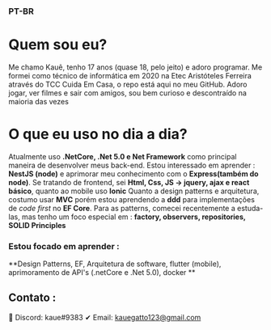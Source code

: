 ### PT-BR
# Quem sou eu? 
Me chamo Kauê, tenho 17 anos (quase 18, pelo jeito) e adoro programar. Me formei como técnico de informática em 2020 na Etec Aristóteles Ferreira através do TCC Cuida Em Casa, o repo está aqui no meu GitHub.
Adoro jogar, ver filmes e sair com amigos, sou bem curioso e descontraído na maioria das vezes
# O que eu uso no dia a dia?
Atualmente uso **.NetCore, .Net 5.0 e Net Framework** como principal maneira de desenvolver meus back-end. Estou interessado em aprender : **NestJS (node)** e aprimorar meu conhecimento com o **Express(também do node)**.
Se tratando de frontend, sei **Html, Css, JS -> jquery, ajax e react básico**, quanto ao mobile uso **Ionic**
Quanto a design patterns e arquitetura, costumo usar **MVC** porém estou aprendendo a **ddd** para implementações de *code first* no **EF Core**. Para as patterns, comecei recentemente a estuda-las, mas tenho um foco especial em : **factory, observers, repositories, SOLID Principles**
### Estou focado em aprender : 
**Design Patterns, EF, Arquitetura de software, flutter (mobile), aprimoramento de API's (.netCore e .Net 5.0), docker **
## Contato :
📲 Discord: kaue#9383
✔ Email: kauegatto123@gmail.com
<!--
**kauegatto/kauegatto** is a ✨ _special_ ✨ repository because its `README.md` (this file) appears on your GitHub profile.

Here are some ideas to get you started:

- 🔭 I’m currently working on ...
- 🌱 I’m currently learning ...
- 👯 I’m looking to collaborate on ...
- 🤔 I’m looking for help with ...
- 💬 Ask me about ...
- 📫 How to reach me: ...
- 😄 Pronouns: ...
- ⚡ Fun fact: ...
-->
